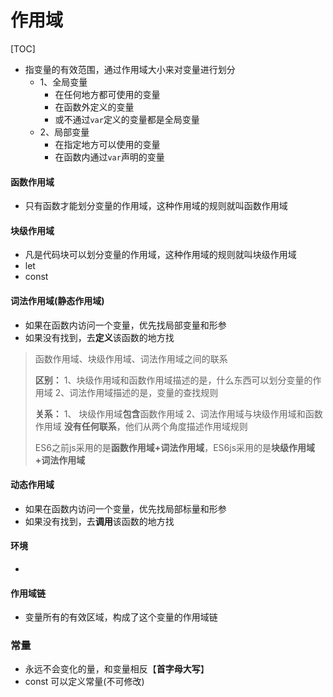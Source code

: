 # 作用域
[TOC]
- 指变量的有效范围，通过作用域大小来对变量进行划分
  - 1、全局变量
    - 在任何地方都可使用的变量
    - 在函数外定义的变量
    - 或不通过`var`定义的变量都是全局变量
  - 2、局部变量
    - 在指定地方可以使用的变量
    - 在函数内通过`var`声明的变量

#### 函数作用域
- 只有函数才能划分变量的作用域，这种作用域的规则就叫函数作用域

#### 块级作用域
- 凡是代码块可以划分变量的作用域，这种作用域的规则就叫块级作用域
- let
- const

#### 词法作用域(静态作用域)
- 如果在函数内访问一个变量，优先找局部变量和形参
- 如果没有找到，去**定义**该函数的地方找

> 函数作用域、块级作用域、词法作用域之间的联系
>
> **区别：**
> 1、块级作用域和函数作用域描述的是，什么东西可以划分变量的作用域
> 2、词法作用域描述的是，变量的查找规则
>
> **关系：**
>1、 块级作用域**包含**函数作用域
>2、词法作用域与块级作用域和函数作用域 **没有任何联系**，他们从两个角度描述作用域规则
>
>ES6之前js采用的是**函数作用域+词法作用域**，ES6js采用的是**块级作用域+词法作用域**

#### 动态作用域
- 如果在函数内访问一个变量，优先找局部标量和形参
- 如果没有找到，去**调用**该函数的地方找

#### 环境
-

#### 作用域链
- 变量所有的有效区域，构成了这个变量的作用域链



### 常量
- 永远不会变化的量，和变量相反【**首字母大写**】
- const  可以定义常量(不可修改)